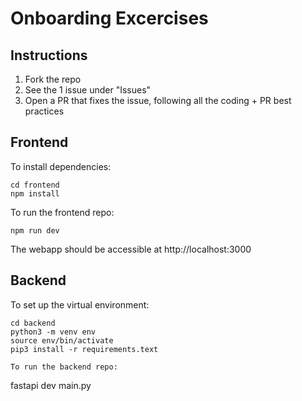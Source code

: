 # Onboarding Excercises

## Instructions

1. Fork the repo
2. See the 1 issue under "Issues"
3. Open a PR that fixes the issue, following all the coding + PR best practices


## Frontend

To install dependencies:
```
cd frontend
npm install
```

To run the frontend repo:
```
npm run dev
```
The webapp should be accessible at http://localhost:3000

## Backend

To set up the virtual environment:
```
cd backend
python3 -m venv env
source env/bin/activate
pip3 install -r requirements.text

To run the backend repo:
```
fastapi dev main.py
```

